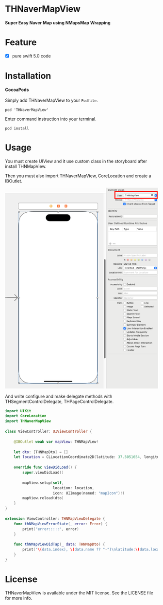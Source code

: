# THNaverMapView
#### Super Easy Naver Map using NMapsMap Wrapping

# Feature
- [x] pure swift 5.0 code

# Installation

#### CocoaPods
Simply add THNaverMapView to your `Podfile`.

```
pod 'THNaverMapView'
```
Enter command instruction into your terminal.

```
pod install
```

# Usage

You must create UIView and it use custom class in the storyboard after install THNMapView.

Then you must also import THNaverMapView, CoreLocation and create a IBOutlet.

![](./screenshot1.png)

And write configure and make delegate methods with THSegmentControlDelegate, THPageControlDelegate.

```swift
import UIKit
import CoreLocation
import THNaverMapView

class ViewController: UIViewController {
    
    @IBOutlet weak var mapView: THNMapView!
    
    let dto: [THNMapDto] = []
    let location = CLLocationCoordinate2D(latitude: 37.5051654, longitude: 127.0625883)
    
    override func viewDidLoad() {
        super.viewDidLoad()
        
        mapView.setup(self,
                      location: location,
                      icon: UIImage(named: "mapIcon")!)
        mapView.reload(dto)
    }
}

extension ViewController: THNMapViewDelegate {
    func thNMapViewErrorState(_ error: Error) {
        print("error:::::", error)
    }
    
    func thNMapViewDidTap(_ data: THNMapDto) {
        print("\(data.index), \(data.name ?? "-")\nlatitude:\(data.location.latitude), longitude:\(data.location.longitude)")
    }
}
```

# License

THNaverMapView is available under the MIT license. See the LICENSE file for more info.